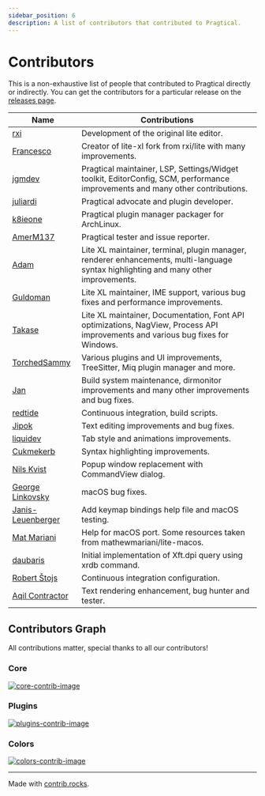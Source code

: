 ```yaml
---
sidebar_position: 6
description: A list of contributors that contributed to Pragtical.
---
```


# Contributors

This is a non-exhaustive list of people that contributed to Pragtical directly
or indirectly. You can get the contributors for a particular release on the
[releases page].

| Name                | Contributions
| ----                | -------------
| [rxi]               | Development of the original lite editor.
| [Francesco]         | Creator of lite-xl fork from rxi/lite with many improvements.
| [jgmdev]            | Pragtical maintainer, LSP, Settings/Widget toolkit, EditorConfig, SCM, performance improvements and many other contributions.
| [juliardi]          | Pragtical advocate and plugin developer.
| [k8ieone]           | Pragtical plugin manager packager for ArchLinux.
| [AmerM137]          | Pragtical tester and issue reporter.
| [Adam]              | Lite XL maintainer, terminal, plugin manager, renderer enhancements, multi-language syntax highlighting and many other improvements.
| [Guldoman]          | Lite XL maintainer, IME support, various bug fixes and performance improvements.
| [Takase]            | Lite XL maintainer, Documentation, Font API optimizations, NagView, Process API improvements and various bug fixes for Windows.
| [TorchedSammy]      | Various plugins and UI improvements, TreeSitter, Miq plugin manager and more.
| [Jan]               | Build system maintenance, dirmonitor improvements and many other improvements and bug fixes.
| [redtide]           | Continuous integration, build scripts.
| [Jipok]             | Text editing improvements and bug fixes.
| [liquidev]          | Tab style and animations improvements.
| [Cukmekerb]         | Syntax highlighting improvements.
| [Nils Kvist]        | Popup window replacement with CommandView dialog.
| [George Linkovsky]  | macOS bug fixes.
| [Janis-Leuenberger] | Add keymap bindings help file and macOS testing.
| [Mat Mariani]       | Help for macOS port. Some resources taken from mathewmariani/lite-macos.
| [daubaris]          | Initial implementation of Xft.dpi query using xrdb command.
| [Robert Štojs]      | Continuous integration configuration.
| [Aqil Contractor]   | Text rendering enhancement, bug hunter and tester.

## Contributors Graph

All contributions matter, special thanks to all our contributors!

### Core
[![core-contrib-image]][core-contrib]

### Plugins
[![plugins-contrib-image]][plugins-contrib]

### Colors
[![colors-contrib-image]][colors-contrib]

---

Made with [contrib.rocks](https://contrib.rocks).


[core-contrib]:       https://github.com/pragtical/pragtical/graphs/contributors
[core-contrib-image]: https://contrib.rocks/image?repo=pragtical/pragtical
[plugins-contrib]:       https://github.com/pragtical/plugins/graphs/contributors
[plugins-contrib-image]: https://contrib.rocks/image?repo=pragtical/plugins
[colors-contrib]:       https://github.com/pragtical/colors/graphs/contributors
[colors-contrib-image]: https://contrib.rocks/image?repo=pragtical/colors
[releases page]:      https://github.com/pragtical/pragtical/releases
[rxi]:                https://github.com/rxi
[Francesco]:          https://github.com/franko
[jgmdev]:             https://github.com/jgmdev
[juliardi]:           https://github.com/juliardi
[k8ieone]:            https://github.com/k8ieone
[AmerM137]:           https://github.com/AmerM137
[Adam]:               https://github.com/adamharrison
[Guldoman]:           https://github.com/guldoman
[Takase]:             https://github.com/takase1121
[TorchedSammy]:       https://github.com/TorchedSammy
[Jan]:                https://github.com/Jan200101
[redtide]:            https://github.com/redtide
[Jipok]:              https://github.com/Jipok
[liquidev]:           https://github.com/liquidev
[Cukmekerb]:          https://github.com/vincens2005
[Nils Kvist]:         https://github.com/budRich
[George Linkovsky]:   https://github.com/Timofffee
[Janis-Leuenberger]:  https://github.com/Janis-Leuenberger
[Mat Mariani]:        https://github.com/mathewmariani
[daubaris]:           https://github.com/daubaris
[Robert Štojs]:       https://github.com/netrobert
[Aqil Contractor]:    https://github.com/AqilCont
